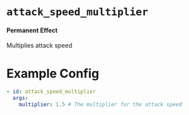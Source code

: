 # `attack_speed_multiplier`
#### Permanent Effect

Multiplies attack speed

# Example Config
```yaml
- id: attack_speed_multiplier
  args:
    multiplier: 1.5 # The multiplier for the attack speed
```
